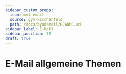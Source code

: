 ```yaml
---
sidebar_custom_props:
  icon: mdi-email
  source: gym-kirchenfeld
  path: /docs/byod/mail/README.md
sidebar_label: E-Mail
sidebar_position: 70
draft: true
---
```


#  E-Mail allgemeine Themen



<Features />
